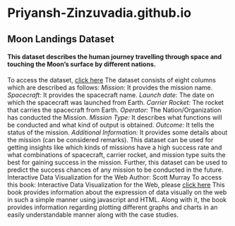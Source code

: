 # Priyansh-Zinzuvadia.github.io
## Moon Landings Dataset
#### This dataset describes the human journey travelling through space and touching the Moon’s surface by different nations.  
To access the dataset, [click here](https://www.kaggle.com/datasets/anoopjohny/moon-landings?resource=download)  The dataset consists of eight columns which are described as follows:  _Mission:_ It provides the mission name.  _Spacecraft:_ It provides the spacecraft name.
_Launch date:_ The date on which the spacecraft was launched from Earth.
_Carrier Rocket:_ The rocket that carries the spacecraft from Earth.
_Operator:_ The Nation/Organization has conducted the Mission.
_Mission Type:_ It describes what functions will be conducted and what kind of output is obtained.
_Outcome:_ It tells the status of the mission.
_Additional Information:_ It provides some details about the mission (can be considered remarks).
This dataset can be used for getting insights like which kinds of missions have a high success rate and what combinations of spacecraft, carrier rocket, and mission type suits the best for gaining success in the mission.
Further, this dataset can be used to predict the success chances of any mission to be conducted in the future.
Interactive Data Visualization for the Web
Author: Scott Murray
To access this book: Interactive Data Visualization for the Web, please [click here](https://www.oreilly.com/library/view/interactive-data-visualization/9781491921296/)
This book provides information about the expression of data visually on the web in such a simple manner using javascript and HTML. Along with it, the book provides information regarding plotting different graphs and charts in an easily understandable manner along with the case studies.
